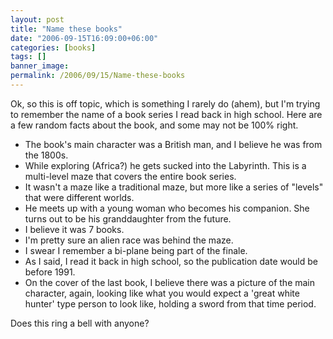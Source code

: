 ```yaml
---
layout: post
title: "Name these books"
date: "2006-09-15T16:09:00+06:00"
categories: [books]
tags: []
banner_image: 
permalink: /2006/09/15/Name-these-books
---
```


Ok, so this is off topic, which is something I rarely do (ahem), but I'm trying to remember the name of a book series I read back in high school. Here are a few random facts about the book, and some may not be 100% right.

<ul>
<li>The book's main character was a British man, and I believe he was from the 1800s.
<li>While exploring (Africa?) he gets sucked into the Labyrinth. This is a multi-level maze that covers the entire book series.
<li>It wasn't a maze like a traditional maze, but more like a series of "levels" that were different worlds.
<li>He meets up with a young woman who becomes his companion. She turns out to be his granddaughter from the future.
<li>I believe it was 7 books.
<li>I'm pretty sure an alien race was behind the maze.
<li>I swear I remember a bi-plane being part of the finale.
<li>As I said, I read it back in high school, so the publication date would be before 1991.
<li>On the cover of the last book, I believe there was a picture of the main character, again, looking like what you would expect a 'great white hunter' type person to look like, holding a sword from that time period.
</ul>

Does this ring a bell with anyone?